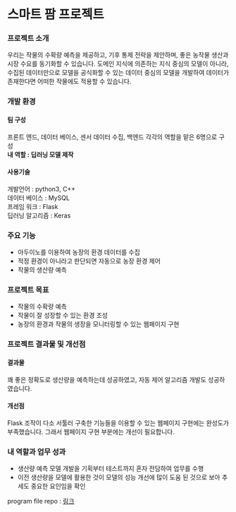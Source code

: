 # 스마트 팜 프로젝트

### 프로젝트 소개
우리는 작물의 수확량 예측을 제공하고, 기후 통제 전략을 제안하며, 좋은 농작물 생산과 시장 수요를 동기화할 수 있습니다.
도메인 지식에 의존하는 지식 중심의 모델이 아니라, 수집된 데이터만으로 모델을 공식화할 수 있는 데이터 중심의 모델을 개발하여 데이터가 존재한다면 어떠한 작물에도 적용할 수 있습니다.


### 개발 환경
#### 팀 구성
프론트 엔드, 데이터 베이스, 센서 데이터 수집, 백엔드 각각의 역할을 맡은 6명으로 구성\
**내 역할 : 딥러닝 모델 제작**
#### 사용기술
개발언어 : python3, C++ \
데이터 베이스 : MySQL \
프레임 워크 : Flask \
딥러닝 알고리즘 : Keras

### 주요 기능
* 아두이노를 이용하여 농장의 환경 데이터를 수집
* 적정 환경이 아니라고 판단되면 자동으로 농장 환경 제어
* 작물의 생산량 예측

### 프로젝트 목표
* 작물의 수확량 예측
* 작물이 잘 성장할 수 있는 환경 조성
* 농장의 환경과 작물의 생장을 모니터링할 수 있는 웹페이지 구현

### 프로젝트 결과물 및 개선점
#### 결과물
꽤 좋은 정확도로 생산량을 예측하는데 성공하였고, 자동 제어 알고리즘 개발도 성공하였습니다. 
#### 개선점
 Flask 조작이 다소 서툴러 구축한 기능들을 이용할 수 있는 웹페이지 구현에는 완성도가 부족했습니다. 그래서 웹페이지 구현 부분에는 개선이 필요합니다. 

### 내 역할과 업무 성과
* 생산량 예측 모델 개발을 기획부터 테스트까지 혼자 전담하여 업무를 수행
* 이전 생산량을 모델에 활용한 것이 모델의 성능 개선에 많이 도움 된 것으로 보아 추세도 중요한 요인임을 확인


program file repo : [링크](https://github.com/sexymonster/Projects/new/main/TeamProject)
